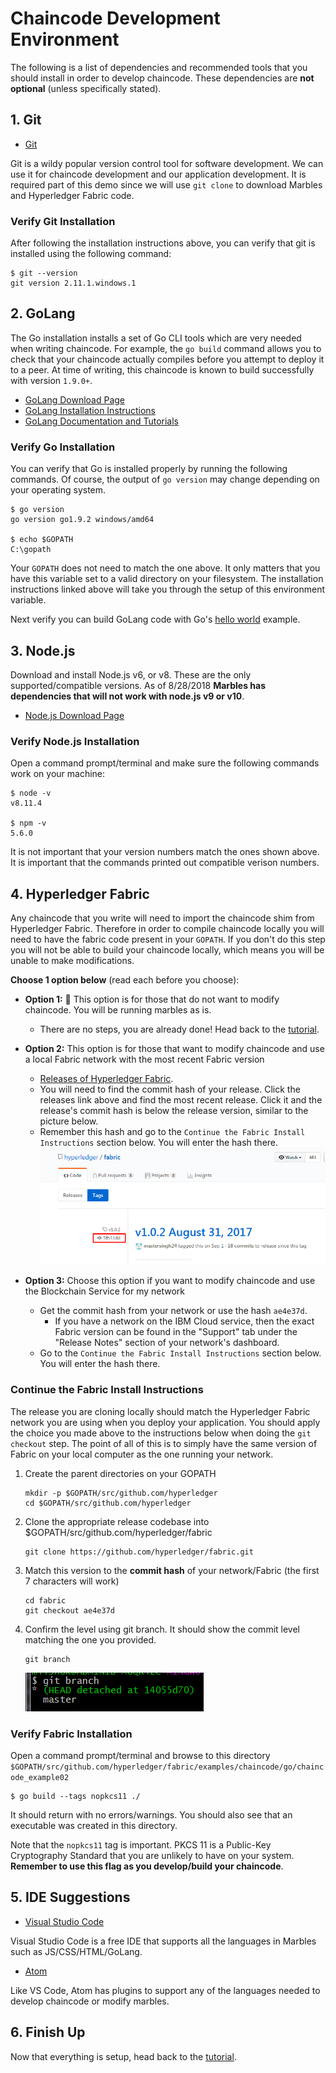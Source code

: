 # Chaincode Development Environment

The following is a list of dependencies and recommended tools that you should install in order to develop chaincode.
These dependencies are **not optional** (unless specifically stated).

## 1. Git

- [Git](https://git-scm.com/downloads)

Git is a wildy popular version control tool for software development.
We can use it for chaincode development and our application development.
It is required part of this demo since we will use `git clone` to download Marbles and Hyperledger Fabric code.

### Verify Git Installation

After following the installation instructions above, you can verify that git is installed using the following command:

```
$ git --version
git version 2.11.1.windows.1
```

## 2. GoLang

The Go installation installs a set of Go CLI tools which are very needed when writing chaincode.
For example, the `go build` command allows you to check that your chaincode actually compiles before you attempt to deploy it to a peer.
At time of writing, this chaincode is known to build successfully with version `1.9.0+`.

- [GoLang Download Page](https://golang.org/dl)
- [GoLang Installation Instructions](https://golang.org/doc/install)
- [GoLang Documentation and Tutorials](https://golang.org/doc/)

### Verify Go Installation
You can verify that Go is installed properly by running the following commands. Of course, the output of `go version` may change depending on your operating system.

```
$ go version
go version go1.9.2 windows/amd64

$ echo $GOPATH
C:\gopath
```

Your `GOPATH` does not need to match the one above.
It only matters that you have this variable set to a valid directory on your filesystem.
The installation instructions linked above will take you through the setup of this environment variable.

Next verify you can build GoLang code with Go's [hello world](https://golang.org/doc/install#testing) example.

## 3. Node.js

Download and install Node.js v6, or v8.
These are the only supported/compatible versions.
As of 8/28/2018 **Marbles has dependencies that will not work with node.js v9 or v10**.


- [Node.js Download Page](https://nodejs.org/en/download/)


###  Verify Node.js Installation

Open a command prompt/terminal and make sure the following commands work on your machine:

```
$ node -v
v8.11.4

$ npm -v
5.6.0
```

It is not important that your version numbers match the ones shown above.
It is important that the commands printed out compatible verison numbers.

## 4. Hyperledger Fabric

Any chaincode that you write will need to import the chaincode shim from Hyperledger Fabric.
Therefore in order to compile chaincode locally you will need to have the fabric code present in your `GOPATH`.
If you don't do this step you will not be able to build your chaincode locally, which means you will be unable to make modifications.

**Choose 1 option below** (read each before you choose):

- **Option 1:** :lollipop: This option is for those that do not want to modify chaincode.  You will be running marbles as is.
	- There are no steps, you are already done! Head back to the [tutorial](../README.md#downloadmarbles).

- **Option 2:**  This option is for those that want to modify chaincode and use a local Fabric network with the most recent Fabric version
	- [Releases of Hyperledger Fabric](https://github.com/hyperledger/fabric/releases).
	- You will need to find the commit hash of your release. Click the releases link above and find the most recent release.  Click it and the release's commit hash is below the release version, similar to the picture below.
	- Remember this hash and go to the `Continue the Fabric Install Instructions` section below. You will enter the hash there.
	![](/doc_images/release_hash.png)

- **Option 3:** Choose this option if you want to modify chaincode and use the Blockchain Service for my network
	- Get the commit hash from your network or use the hash `ae4e37d`.
		- If you have a network on the IBM Cloud service, then the exact Fabric version can be found in the "Support" tab under the "Release Notes" section of your network's dashboard.
	 - Go to the `Continue the Fabric Install Instructions` section below. You will enter the hash there.


### Continue the Fabric Install Instructions
The release you are cloning locally should match the Hyperledger Fabric network you are using when you deploy your application.
You should apply the choice you made above to the instructions below when doing the `git checkout` step.
The point of all of this is to simply have the same version of Fabric on your local computer as the one running your network.

1. Create the parent directories on your GOPATH
	```
	mkdir -p $GOPATH/src/github.com/hyperledger
	cd $GOPATH/src/github.com/hyperledger
	```

2. Clone the appropriate release codebase into $GOPATH/src/github.com/hyperledger/fabric
	```
	git clone https://github.com/hyperledger/fabric.git
	```

3. Match this version to the **commit hash** of your network/Fabric (the first 7 characters will work)
	```
	cd fabric
	git checkout ae4e37d
	```

4. Confirm the level using git branch. It should show the commit level matching the one you provided.
	```
	git branch
	```
	![](/doc_images/git-branch-out.PNG)

### Verify Fabric Installation
Open a command prompt/terminal and browse to this directory `$GOPATH/src/github.com/hyperledger/fabric/examples/chaincode/go/chaincode_example02`

```
$ go build --tags nopkcs11 ./
```

It should return with no errors/warnings.
You should also see that an executable was created in this directory.


Note that the `nopkcs11` tag is important.
PKCS 11 is a Public-Key Cryptography Standard that you are unlikely to have on your system.
**Remember to use this flag as you develop/build your chaincode**.

## 5. IDE Suggestions

- [Visual Studio Code](https://code.visualstudio.com/#alt-downloads)

Visual Studio Code is a free IDE that supports all the languages in Marbles such as JS/CSS/HTML/GoLang.

- [Atom](https://atom.io/)

Like VS Code, Atom has plugins to support any of the languages needed to develop chaincode or modify marbles.

## 6. Finish Up
Now that everything is setup, head back to the [tutorial](../README.md#downloadmarbles).
